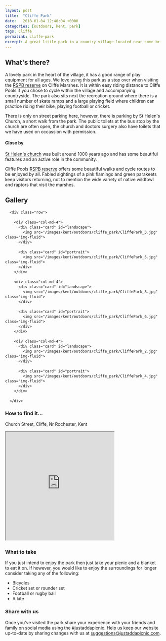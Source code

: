 ```yaml
---
layout: post
title:  "Cliffe Park"
date:   2018-01-04 12:48:04 +0000
categories: [outdoors, kent, park]
tags: Cliffe
permalink: cliffe-park
excerpt: A great little park in a country village located near some brilliant cycle routes and bird watching opportunities.
---
```


## What's there?

A lovely park in the heart of the village, it has a good range of play equipment for all ages.  We love using this park as a stop over when visiting the [RSPB reserve](http://ww2.rspb.org.uk/reserves-and-events/find-a-reserve/reserves-a-z/reserves-by-name/c/cliffepools/) on Cliffe Marshes.  It is within easy riding distance to Cliffe Pools if you chose to cycle within the village and accompanying countryside.  The park also sits next the recreation ground where there is a small number of skate ramps and a large playing field where children can practice riding their bike, playing football or cricket.

There is only on street parking here, however, there is parking by St Helen's Church, a short walk from the park.  The public toilets at the bus stop by the church are often open, the church and doctors surgery also have toilets that we have used on occassion with permission.

#### Close by
[St Helen's church](http://cliffechurch.org/index.html) was built around 1000 years ago and has some beautiful features and an active role in the community.

Cliffe Pools [RSPB reserve](http://ww2.rspb.org.uk/reserves-and-events/find-a-reserve/reserves-a-z/reserves-by-name/c/cliffepools/) offers some beautiful walks and cycle routes to be enjoyed by all.  Fabled sightings of a pink flamingo and green parakeets keep visitors returning, not to mention the wide variety of native wildfowl and raptors that visit the marshes.

## Gallery

<div class="container">

      <div class="row">

        <div class="col-md-4">
          <div class="card" id="landscape">
            <img src="/images/kent/outdoors/cliffe_park/CliffePark_3.jpg" class="img-fluid">
          </div>

          <div class="card" id="portrait">
            <img src="/images/kent/outdoors/cliffe_park/CliffePark_5.jpg" class="img-fluid">
          </div>
        </div>

        <div class="col-md-4">
          <div class="card" id="landscape">
            <img src="/images/kent/outdoors/cliffe_park/CliffePark_8.jpg" class="img-fluid">
          </div>

          <div class="card" id="portrait">
            <img src="/images/kent/outdoors/cliffe_park/CliffePark_6.jpg" class="img-fluid">
          </div>
        </div>

        <div class="col-md-4">
          <div class="card" id="landscape">
            <img src="/images/kent/outdoors/cliffe_park/CliffePark_2.jpg" class="img-fluid">
          </div>

          <div class="card" id="portrait">
            <img src="/images/kent/outdoors/cliffe_park/CliffePark_4.jpg" class="img-fluid">
          </div>
        </div>
        
      </div>      
</div>


### How to find it...

Church Street, Cliffe, Nr Rochester, Kent

<iframe src="https://www.google.com/maps/d/embed?mid=1XseQTRrf4IUh4iDgrOcAB5f1s3qJefP0" width="350" height="350"></iframe>

### What to take

If you just intend to enjoy the park then just take your picnic and a blanket to eat it on.  If however, you would like to enjoy the surroundings for longer consider taking any of the following:
* Bicycles
* Cricket set or rounder set
* Football or rugby ball
* A kite


### Share with us
Once you've visited the park share your experience with your friends and family on social media using the #justaddapicnic.  Help us keep our website up-to-date by sharing changes with us at suggestions@justaddapicnic.com. 
